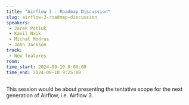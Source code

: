 ```yaml
---
title: "Airflow 3 - Roadmap Discussion"
slug: airflow-3-roadmap-discussion
speakers:
 - Jarek Potiuk
 - Kaxil Naik
 - Michał Modras
 - John Jackson
track:
 - New features
room: 
time_start: 2024-09-10 9:00:00
time_end: 2024-09-10 9:25:00
---
```


This session would be about presenting the tentative scope for the next generation of Airflow, i.e. Airflow 3.
